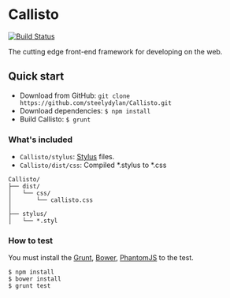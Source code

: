Callisto
========
[![Build Status](https://api.travis-ci.org/steelydylan/Callisto.svg?branch=master)](https://travis-ci.org/steelydylan/Callisto)

The cutting edge front-end framework for developing on the web.


Quick start
-----------

* Download from GitHub: `git clone https://github.com/steelydylan/Callisto.git`
* Download dependencies: `$ npm install`
* Build Callisto: `$ grunt`

### What's included

* `Callisto/stylus`: [Stylus](http://learnboost.github.io/stylus/) files.
* `Callisto/dist/css`: Compiled *.stylus to *.css

```
Callisto/
├── dist/
│   └── css/
│       └── callisto.css
│
├── stylus/
│   └── *.styl
```

### How to test
You must install the [Grunt](http://gruntjs.com), [Bower](http://bower.io), [PhantomJS](http://phantomjs.org) to the test.

```
$ npm install
$ bower install
$ grunt test
```

<!-- 頑張って英語で書いた -->
<!-- this is a test comment -->